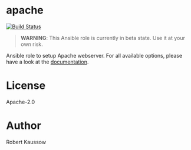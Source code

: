 # apache
  
[![Build Status](https://drone.owncloud.com/api/badges/owncloud-ansible/apache/status.svg)](https://drone.owncloud.com/owncloud-ansible/apache)

> **WARNING**: This Ansible role is currently in beta state. Use it at your own risk.

Ansible role to setup Apache webserver. For all available options, please have a look at the [documentation](https://owncloud-ansible.github.io/role/apache/).

# License

Apache-2.0

# Author

Robert Kaussow
